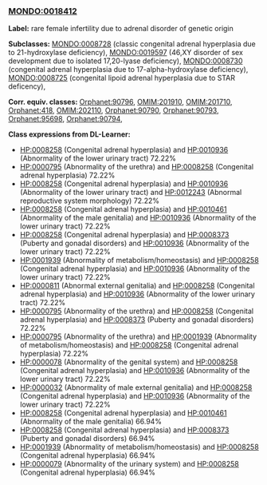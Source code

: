 
### [MONDO:0018412](http://purl.obolibrary.org/obo/MONDO_0018412)
**Label:** rare female infertility due to adrenal disorder of genetic origin

**Subclasses:** [MONDO:0008728](http://purl.obolibrary.org/obo/MONDO_0008728) (classic congenital adrenal hyperplasia due to 21-hydroxylase deficiency), [MONDO:0019597](http://purl.obolibrary.org/obo/MONDO_0019597) (46,XY disorder of sex development due to isolated 17,20-lyase deficiency), [MONDO:0008730](http://purl.obolibrary.org/obo/MONDO_0008730) (congenital adrenal hyperplasia due to 17-alpha-hydroxylase deficiency), [MONDO:0008725](http://purl.obolibrary.org/obo/MONDO_0008725) (congenital lipoid adrenal hyperplasia due to STAR deficency), 

**Corr. equiv. classes:** [Orphanet:90796](http://www.orpha.net/ORDO/Orphanet_90796), [OMIM:201910](http://purl.obolibrary.org/obo/OMIM_201910), [OMIM:201710](http://purl.obolibrary.org/obo/OMIM_201710), [Orphanet:418](http://www.orpha.net/ORDO/Orphanet_418), [OMIM:202110](http://purl.obolibrary.org/obo/OMIM_202110), [Orphanet:90790](http://www.orpha.net/ORDO/Orphanet_90790), [Orphanet:90793](http://www.orpha.net/ORDO/Orphanet_90793), [Orphanet:95698](http://www.orpha.net/ORDO/Orphanet_95698), [Orphanet:90794](http://www.orpha.net/ORDO/Orphanet_90794), 

**Class expressions from DL-Learner:**

- [HP:0008258](http://purl.obolibrary.org/obo/HP_0008258) (Congenital adrenal hyperplasia) and [HP:0010936](http://purl.obolibrary.org/obo/HP_0010936) (Abnormality of the lower urinary tract) 72.22%
- [HP:0000795](http://purl.obolibrary.org/obo/HP_0000795) (Abnormality of the urethra) and [HP:0008258](http://purl.obolibrary.org/obo/HP_0008258) (Congenital adrenal hyperplasia) 72.22%
- [HP:0008258](http://purl.obolibrary.org/obo/HP_0008258) (Congenital adrenal hyperplasia) and [HP:0010936](http://purl.obolibrary.org/obo/HP_0010936) (Abnormality of the lower urinary tract) and [HP:0012243](http://purl.obolibrary.org/obo/HP_0012243) (Abnormal reproductive system morphology) 72.22%
- [HP:0008258](http://purl.obolibrary.org/obo/HP_0008258) (Congenital adrenal hyperplasia) and [HP:0010461](http://purl.obolibrary.org/obo/HP_0010461) (Abnormality of the male genitalia) and [HP:0010936](http://purl.obolibrary.org/obo/HP_0010936) (Abnormality of the lower urinary tract) 72.22%
- [HP:0008258](http://purl.obolibrary.org/obo/HP_0008258) (Congenital adrenal hyperplasia) and [HP:0008373](http://purl.obolibrary.org/obo/HP_0008373) (Puberty and gonadal disorders) and [HP:0010936](http://purl.obolibrary.org/obo/HP_0010936) (Abnormality of the lower urinary tract) 72.22%
- [HP:0001939](http://purl.obolibrary.org/obo/HP_0001939) (Abnormality of metabolism/homeostasis) and [HP:0008258](http://purl.obolibrary.org/obo/HP_0008258) (Congenital adrenal hyperplasia) and [HP:0010936](http://purl.obolibrary.org/obo/HP_0010936) (Abnormality of the lower urinary tract) 72.22%
- [HP:0000811](http://purl.obolibrary.org/obo/HP_0000811) (Abnormal external genitalia) and [HP:0008258](http://purl.obolibrary.org/obo/HP_0008258) (Congenital adrenal hyperplasia) and [HP:0010936](http://purl.obolibrary.org/obo/HP_0010936) (Abnormality of the lower urinary tract) 72.22%
- [HP:0000795](http://purl.obolibrary.org/obo/HP_0000795) (Abnormality of the urethra) and [HP:0008258](http://purl.obolibrary.org/obo/HP_0008258) (Congenital adrenal hyperplasia) and [HP:0008373](http://purl.obolibrary.org/obo/HP_0008373) (Puberty and gonadal disorders) 72.22%
- [HP:0000795](http://purl.obolibrary.org/obo/HP_0000795) (Abnormality of the urethra) and [HP:0001939](http://purl.obolibrary.org/obo/HP_0001939) (Abnormality of metabolism/homeostasis) and [HP:0008258](http://purl.obolibrary.org/obo/HP_0008258) (Congenital adrenal hyperplasia) 72.22%
- [HP:0000078](http://purl.obolibrary.org/obo/HP_0000078) (Abnormality of the genital system) and [HP:0008258](http://purl.obolibrary.org/obo/HP_0008258) (Congenital adrenal hyperplasia) and [HP:0010936](http://purl.obolibrary.org/obo/HP_0010936) (Abnormality of the lower urinary tract) 72.22%
- [HP:0000032](http://purl.obolibrary.org/obo/HP_0000032) (Abnormality of male external genitalia) and [HP:0008258](http://purl.obolibrary.org/obo/HP_0008258) (Congenital adrenal hyperplasia) and [HP:0010936](http://purl.obolibrary.org/obo/HP_0010936) (Abnormality of the lower urinary tract) 72.22%
- [HP:0008258](http://purl.obolibrary.org/obo/HP_0008258) (Congenital adrenal hyperplasia) and [HP:0010461](http://purl.obolibrary.org/obo/HP_0010461) (Abnormality of the male genitalia) 66.94%
- [HP:0008258](http://purl.obolibrary.org/obo/HP_0008258) (Congenital adrenal hyperplasia) and [HP:0008373](http://purl.obolibrary.org/obo/HP_0008373) (Puberty and gonadal disorders) 66.94%
- [HP:0001939](http://purl.obolibrary.org/obo/HP_0001939) (Abnormality of metabolism/homeostasis) and [HP:0008258](http://purl.obolibrary.org/obo/HP_0008258) (Congenital adrenal hyperplasia) 66.94%
- [HP:0000079](http://purl.obolibrary.org/obo/HP_0000079) (Abnormality of the urinary system) and [HP:0008258](http://purl.obolibrary.org/obo/HP_0008258) (Congenital adrenal hyperplasia) 66.94%


